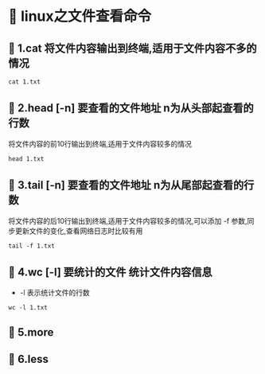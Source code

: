 # :green_book: linux之文件查看命令
## :paperclip: 1.cat 将文件内容输出到终端,适用于文件内容不多的情况
```
cat 1.txt

```
## :paperclip: 2.head [-n] 要查看的文件地址 n为从头部起查看的行数

将文件内容的前10行输出到终端,适用于文件内容较多的情况
```
head 1.txt

```
## :paperclip: 3.tail [-n] 要查看的文件地址  n为从尾部起查看的行数
 将文件内容的后10行输出到终端,适用于文件内容较多的情况,可以添加 -f 参数,同步更新文件的变化,查看网络日志时比较有用
```
tail -f 1.txt

```
## :paperclip: 4.wc [-l] 要统计的文件 统计文件内容信息 
- -l 表示统计文件的行数
```
wc -l 1.txt

```
## :paperclip: 5.more 
[传送门]:(https://www.cnblogs.com/aijianshi/p/5750911.html)

## :paperclip:  6.less 
[传送门]:(https://www.cnblogs.com/aijianshi/p/5750911.html)